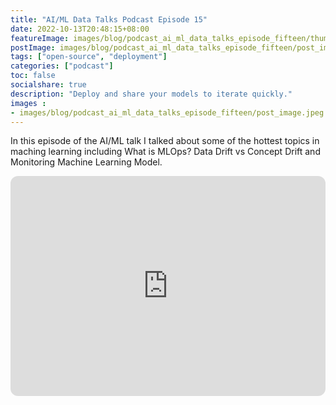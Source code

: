 ```yaml
---
title: "AI/ML Data Talks Podcast Episode 15"
date: 2022-10-13T20:48:15+08:00
featureImage: images/blog/podcast_ai_ml_data_talks_episode_fifteen/thumbnail.gif
postImage: images/blog/podcast_ai_ml_data_talks_episode_fifteen/post_image.jpeg
tags: ["open-source", "deployment"]
categories: ["podcast"]
toc: false
socialshare: true
description: "Deploy and share your models to iterate quickly."
images : 
- images/blog/podcast_ai_ml_data_talks_episode_fifteen/post_image.jpeg
---
```


In this episode of the AI/ML talk I talked about some of the hottest topics in maching learning including 
What is MLOps?
Data Drift vs Concept Drift and 
Monitoring Machine Learning Model.

<iframe style="border-radius:12px" src="https://open.spotify.com/embed/episode/3IWktvF7Q6Dmem8QbP20FT?utm_source=generator&theme=0" width="100%" height="352" frameBorder="0" allowfullscreen="" allow="autoplay; clipboard-write; encrypted-media; fullscreen; picture-in-picture" loading="lazy"></iframe>